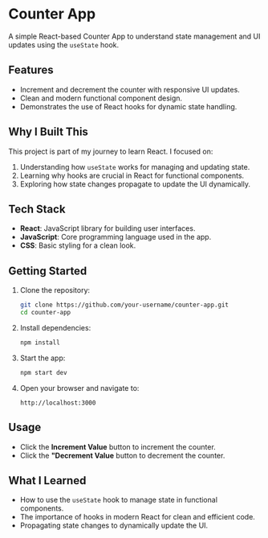 # Counter App  

A simple React-based Counter App to understand state management and UI updates using the `useState` hook.  

## Features  
- Increment and decrement the counter with responsive UI updates.  
- Clean and modern functional component design.  
- Demonstrates the use of React hooks for dynamic state handling.  

## Why I Built This  
This project is part of my journey to learn React. I focused on:  
1. Understanding how `useState` works for managing and updating state.  
2. Learning why hooks are crucial in React for functional components.  
3. Exploring how state changes propagate to update the UI dynamically.  

## Tech Stack  
- **React**: JavaScript library for building user interfaces.  
- **JavaScript**: Core programming language used in the app.  
- **CSS**: Basic styling for a clean look.  

## Getting Started  

1. Clone the repository:  
   ```bash  
   git clone https://github.com/your-username/counter-app.git  
   cd counter-app  
   ```  

2. Install dependencies:  
   ```bash  
   npm install  
   ```  

3. Start the app:  
   ```bash  
   npm start dev
   ```  

4. Open your browser and navigate to:  
   ```  
   http://localhost:3000  
   ```  

## Usage  
- Click the **Increment  Value** button to increment the counter.  
- Click the **"Decrement Value** button to decrement the counter.  

## What I Learned  
- How to use the `useState` hook to manage state in functional components.  
- The importance of hooks in modern React for clean and efficient code.  
- Propagating state changes to dynamically update the UI.  
